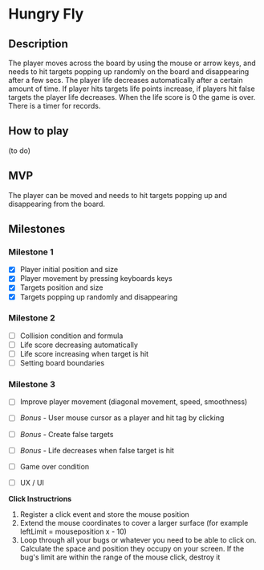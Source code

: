# Hungry Fly

## Description
The player moves across the board by using the mouse or arrow keys, and needs to hit targets popping up randomly on the board and disappearing after a few secs. The player life decreases automatically after a certain amount of time. If player hits targets life points increase, if players hit false targets the player life decreases. When the life score is 0 the game is over. There is a timer for records.

## How to play
(to do)

## MVP
The player can be moved and needs to hit targets popping up and disappearing from the board.

## Milestones

### Milestone 1
- [x]  Player initial position and size
- [x]  Player movement by pressing keyboards keys
- [x]  Targets position and size 
- [x]  Targets popping up randomly and disappearing

### Milestone 2
- [ ]  Collision condition and formula
- [ ]  Life score decreasing automatically
- [ ]  Life score increasing when target is hit
- [ ]  Setting board boundaries

### Milestone 3
- [ ]  Improve player movement (diagonal movement, speed, smoothness)
- [ ]  *Bonus* - User mouse cursor as a player and hit tag by clicking
- [ ]  *Bonus* - Create false targets
- [ ]  *Bonus* - Life decreases when false target is hit
- [ ]  Game over condition
- [ ]  UX / UI



**Click Instructrions**
1) Register a click event and store the mouse position
2) Extend the mouse coordinates to cover a larger surface (for example leftLimit = mouseposition x - 10)
3) Loop through all your bugs or whatever you need to be able to click on. Calculate the space and position they occupy on your screen. If the bug's limit are within the range of the mouse click, destroy it